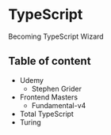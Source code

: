 # TypeScript

Becoming TypeScript Wizard

## Table of content

- Udemy
  - Stephen Grider
- Frontend Masters
  - Fundamental-v4
- Total TypeScript
- Turing
